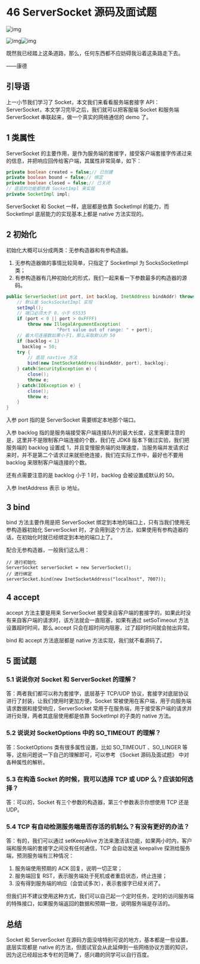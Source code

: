 # 46 ServerSocket 源码及面试题

![img](E:/%E6%88%91%E7%9A%84%E5%9D%9A%E6%9E%9C%E4%BA%91/OneDrive/%E5%AD%A6%E4%B9%A0/%E7%AC%94%E8%AE%B0/%E5%9B%BE%E7%89%87/note_images/5de079a40001eafb06400359.jpg)

![img](E:/%E6%88%91%E7%9A%84%E5%9D%9A%E6%9E%9C%E4%BA%91/OneDrive/%E5%AD%A6%E4%B9%A0/%E7%AC%94%E8%AE%B0/%E5%9B%BE%E7%89%87/note_images/bg-l-1580743301134.png)![img](E:/%E6%88%91%E7%9A%84%E5%9D%9A%E6%9E%9C%E4%BA%91/OneDrive/%E5%AD%A6%E4%B9%A0/%E7%AC%94%E8%AE%B0/%E5%9B%BE%E7%89%87/note_images/bg-r-1580743301134.png)

既然我已经踏上这条道路，那么，任何东西都不应妨碍我沿着这条路走下去。

——康德



## 引导语

上一小节我们学习了 Socket，本文我们来看看服务端套接字 API：ServerSocket，本文学习完毕之后，我们就可以把客服端 Socket 和服务端 ServerSocket 串联起来，做一个真实的网络通信的 demo 了。



## 1 类属性

ServerSocket 的主要作用，是作为服务端的套接字，接受客户端套接字传递过来的信息，并把响应回传给客户端，其属性非常简单，如下：

```java
private boolean created = false;// 已创建
private boolean bound = false;// 绑定
private boolean closed = false;// 已关闭
// 底层的功能都依靠 SocketImpl 来实现
private SocketImpl impl;
```

ServerSocket 和 Socket 一样，底层都是依靠 SocketImpl 的能力，而 SocketImpl 底层能力的实现基本上都是 native 方法实现的。



## 2 初始化

初始化大概可以分成两类：无参构造器和有参构造器。

1. 无参构造器做的事情比较简单，只指定了 SocketImpl 为 SocksSocketImpl 类；
2. 有参构造器有几种初始化的形式，我们一起来看一下参数最多的构造器的源码。

```java
public ServerSocket(int port, int backlog, InetAddress bindAddr) throws IOException {
    // 默认是 SocksSocketImpl 实现
    setImpl();
    // 端口必须大于 0，小于 65535
    if (port < 0 || port > 0xFFFF)
        throw new IllegalArgumentException(
                   "Port value out of range: " + port);
    // 最大可连接数如果小于1，那么采取默认的 50
    if (backlog < 1)
      backlog = 50;
    try {
        // 底层 navtive 方法
        bind(new InetSocketAddress(bindAddr, port), backlog);
    } catch(SecurityException e) {
        close();
        throw e;
    } catch(IOException e) {
        close();
        throw e;
    }
}
```

入参 port 指的是 ServerSocket 需要绑定本地那个端口。

入参 backlog 指的是服务端接受客户端连接队列的最大长度，这里需要注意的是，这里并不是限制客户端连接的个数，我们在 JDK8 版本下做过实验，我们把服务端的 backlog 设置成 1，并且变慢服务端的处理速度，当服务端并发请求过来时，并不是第二个请求过来就拒绝连接，我们在实际工作中，最好也不要用 backlog 来限制客户端连接的个数。

还有点需要注意的是 backlog 小于 1 时，backlog 会被设置成默认的 50。

入参 InetAddress 表示 ip 地址。



## 3 bind

bind 方法主要作用是把 ServerSocket 绑定到本地的端口上，只有当我们使用无参构造器初始化 ServerSocket 时，才会用到这个方法，如果使用有参构造器的话，在初始化时就已经绑定到本地的端口上了。

配合无参构造器，一般我们这么用：

```
// 进行初始化
ServerSocket serverSocket = new ServerSocket();
// 进行绑定
serverSocket.bind(new InetSocketAddress("localhost", 7007));
```



## 4 accept

accept 方法主要是用来 ServerSocket 接受来自客户端的套接字的，如果此时没有来自客户端的请求时，该方法就会一直阻塞，如果有通过 setSoTimeout 方法设置超时时间，那么 accept 只会在超时间内阻塞，过了超时时间就会抛出异常。

bind 和 accept 方法底层都是 native 方法实现，我们就不看源码了。



## 5 面试题



### 5.1 说说你对 Socket 和 ServerSocket 的理解？

答：两者我们都可以称为套接字，底层基于 TCP/UDP 协议，套接字对底层协议进行了封装，让我们使用时更加方便，Socket 常被使用在客户端，用于向服务端请求数据和接受响应，ServerSocket 常用于在服务端，用于接受客户端的请求并进行处理，两者其底层使用都是依靠 SocketImpl 的子类的 native 方法。



### 5.2 说说对 SocketOptions 中的 SO_TIMEOUT 的理解？

答：SocketOptions 类有很多属性设置，比如 SO_TIMEOUT 、SO_LINGER 等等，这些问题说一下自己的理解即可，可以参考 《Socket 源码及面试题》 中对各种属性的解析。



### 5.3 在构造 Socket 的时候，我可以选择 TCP 或 UDP 么？应该如何选择？

答：可以的，Socket 有三个参数的构造器，第三个参数表示你想使用 TCP 还是 UDP。



### 5.4 TCP 有自动检测服务端是否存活的机制么？有没有更好的办法？

答：有的，我们可以通过 setKeepAlive 方法来激活该功能，如果两小时内，客户端和服务端的套接字之间没有任何通信，TCP 会自动发送 keepalive 探测给服务端，预测服务端有三种情况：

1. 服务端使用预期的 ACK 回复，说明一切正常；
2. 服务端回复 RST，表示服务端处于死机或者重启状态，终止连接；
3. 没有得到服务端的响应（会尝试多次），表示套接字已经关闭了。

但我们并不建议使用这种方式，我们可以自己起一个定时任务，定时的访问服务端的特殊接口，如果服务端返回的数据和预期一致，说明服务端是存活的。



## 总结

Socket 和 ServerSocket 在源码方面没啥特别可说的地方，基本都是一些设置，底层实现都是 native 的方法，但面试官会从此延伸到一些网络协议方面的知识，因为这已经超出本专栏的范畴了，感兴趣的同学可以自行百度。